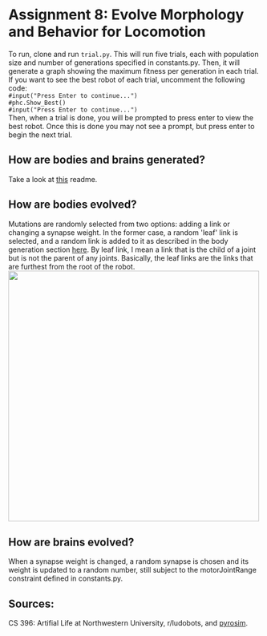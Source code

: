 # Assignment 8: Evolve Morphology and Behavior for Locomotion
To run, clone and run `trial.py`. This will run five trials, each with population size and number of generations specified in constants.py. Then, it will generate a graph showing the maximum fitness per generation in each trial. If you want to see the best robot of each trial, uncomment the following code:  
    `#input("Press Enter to continue...")`<br>
    `#phc.Show_Best()`<br>
    `#input("Press Enter to continue...")`<br>
Then, when a trial is done, you will be prompted to press enter to view the best robot. Once this is done you may not see a prompt, but press enter to begin the next trial.

## How are bodies and brains generated?
Take a look at [this](https://github.com/qpalzmz112/ludobots/tree/Assignment7#readme) readme.

## How are bodies evolved?
Mutations are randomly selected from two options: adding a link or changing a synapse weight. In the former case, a random 'leaf' link is selected, and a random link is added to it as described in the body generation section [here](https://github.com/qpalzmz112/ludobots/tree/Assignment7#readme). By leaf link, I mean a link that is the child of a joint but is not the parent of any joints. Basically, the leaf links are the links that are furthest from the root of the robot.<br>
<img src="https://user-images.githubusercontent.com/68213464/221488995-4e9f2ef5-7682-4e6a-a511-9a9e67887cb9.png" width="500" height="500">
## How are brains evolved?
When a synapse weight is changed, a random synapse is chosen and its weight is updated to a random number, still subject to the motorJointRange constraint defined in constants.py.

## Sources:
CS 396: Artifial Life at Northwestern University, r/ludobots, and [pyrosim](https://github.com/jbongard/pyrosim).
